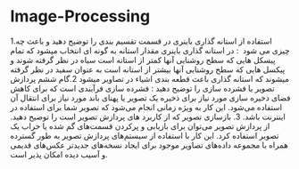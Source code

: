 # Image-Processing
1.استفاده از استانه گذاری باینری در قسمت تقسیم بندی را توضیح دهید و باعث چه چیزی می شود  :
در استانه گذاری باینری مقدار استانه به گونه ای انتخاب میشود که تمام پیسکل هایی که سطح روشنایی آنها کمتر از استانه است سیاه در نظر گرفته شوند و پیکسل هایی که سطح روشنایی آنها بیشتر از استانه است به عنوان سفید در نظر گرفته میشوند که استانه گذاری باعث قطعه بندی اشیاء در تصاویر میشود
2.گام ششم پردازش تصویر یا فشرده سازی را توضیح دهید :
فشرده سازی فرآیندی است که برای کاهش فضای ذخیره سازی مورد نیاز برای ذخیره یک تصویر یا پهنای باند مورد نیاز برای انتقال آن استفاده می‌شود. این کار به ویژه زمانی انجام می‌شود که تصویر شما برای استفاده در اینترنت باشد.
3. بازسازی تصویر که از کاربرد های پردازش تصویر است را توضیح دهید.
از پردازش تصویر می‌توان برای بازیابی و پرکردن قسمت‌های گم شده یا خراب یک تصویر استفاده کرد. این کار با استفاده از سیستم‌های پردازش تصویر به طور گسترده همراه با مجموعه داده‌های تصاویر موجود برای ایجاد نسخه‌های جدیدتر عکس‌های قدیمی و آسیب دیده امکان پذیر است.
